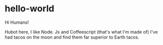 # hello-world

Hi Humans!

Hubot here, I like Node. Js and Coffeescript (that's what I'm made of)
I've had tacos on the moon and find them far superior to Earth tacos.
